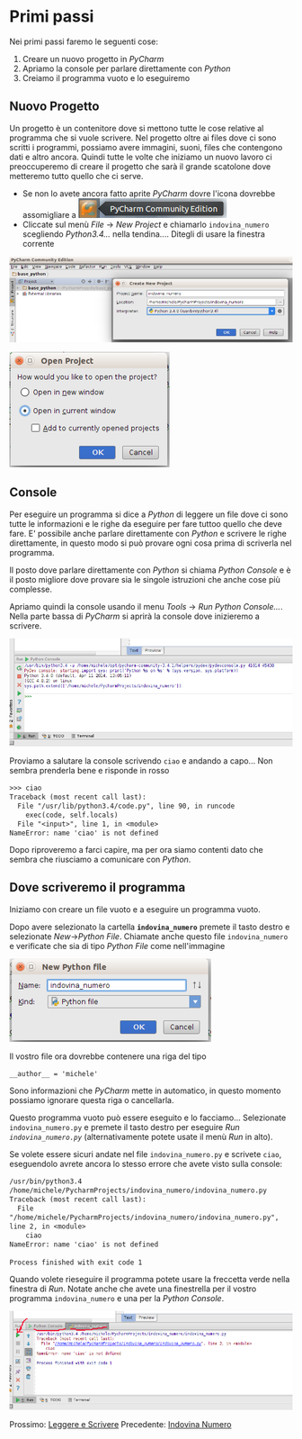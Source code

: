 # Primi passi

Nei primi passi faremo le seguenti cose:

1. Creare un nuovo progetto in *PyCharm*
2. Apriamo la console per parlare direttamente con *Python*
3. Creiamo il programma vuoto e lo eseguiremo

## Nuovo Progetto

Un progetto è un contenitore dove si mettono tutte le cose relative al programma che si vuole scrivere. Nel progetto
oltre ai files dove ci sono scritti i programmi, possiamo avere immagini, suoni, files che contengono dati e altro 
ancora. Quindi tutte le volte che iniziamo un nuovo lavoro ci preoccuperemo di creare il progetto che sarà il grande
scatolone dove metteremo tutto quello che ci serve.
 
* Se non lo avete ancora fatto aprite *PyCharm* dovre l'icona dovrebbe assomigliare a 
![Icona PyCharm](icona_pycharm.png)
* Cliccate sul menù *File* -> *New Project* e chiamarlo `indovina_numero` scegliendo *Python3.4...* nella tendina.... 
Ditegli di usare la finestra corrente
 
![Nuovo Progetto](progetto.png) 

![Finestra Corrente](finestra_corrente.png)

## Console

Per eseguire un programma si dice a *Python* di leggere un file dove ci sono tutte le informazioni e le righe da
eseguire per fare tuttoo quello che deve fare. E' possibile anche parlare direttamente con *Python* e scrivere le
righe direttamente, in questo modo si può provare ogni cosa prima di scriverla nel programma.

Il posto dove parlare direttamente con *Python* si chiama *Python Console* e è il posto migliore dove provare sia le
singole istruzioni che anche cose più complesse.

Apriamo quindi la console usando il menu *Tools* -> *Run Python Console...*. Nella parte bassa di *PyCharm* si aprirà 
la console dove inizieremo a scrivere.

![Console](console.png)

Proviamo a salutare la console scrivendo `ciao` e andando a capo... Non sembra prenderla bene e risponde in rosso

    >>> ciao
    Traceback (most recent call last):
      File "/usr/lib/python3.4/code.py", line 90, in runcode
        exec(code, self.locals)
      File "<input>", line 1, in <module>
    NameError: name 'ciao' is not defined

Dopo riproveremo a farci capire, ma per ora siamo contenti dato che sembra che riusciamo a comunicare con *Python*.

## Dove scriveremo il programma

Iniziamo con creare un file vuoto e a eseguire un programma vuoto.

Dopo avere selezionato la cartella **`indovina_numero`** premete il tasto destro e selezionate *New*->*Python File*.
Chiamate anche questo file `indovina_numero` e verificate che sia di tipo *Python File* come nell'immagine

![Nuovo File](new_file.png)

Il vostro file ora dovrebbe contenere una riga del tipo

    __author__ = 'michele'
    
Sono informazioni che *PyCharm* mette in automatico, in questo momento possiamo ignorare questa riga o cancellarla.

Questo programma vuoto può essere eseguito e lo facciamo... Selezionate `indovina_numero.py` e premete il tasto destro
per eseguire *Run `indovina_numero.py`* (alternativamente potete usate il menù *Run* in alto).

Se volete essere sicuri andate nel file `indovina_numero.py` e scrivete `ciao`, eseguendolo avrete ancora lo stesso 
errore che avete visto sulla console:

    /usr/bin/python3.4 /home/michele/PycharmProjects/indovina_numero/indovina_numero.py
    Traceback (most recent call last):
      File "/home/michele/PycharmProjects/indovina_numero/indovina_numero.py", line 2, in <module>
        ciao
    NameError: name 'ciao' is not defined
    
    Process finished with exit code 1

Quando volete rieseguire il programma potete usare la freccetta verde nella finestra di *Run*. Notate anche che 
avete una finestrella per il vostro programma `indovina_numero` e una per la *Python Console*.

![Run](run.png)

Prossimo: [Leggere e Scrivere](leggere_scrivere.md) 
Precedente: [Indovina Numero](indovina_numero.md) 
